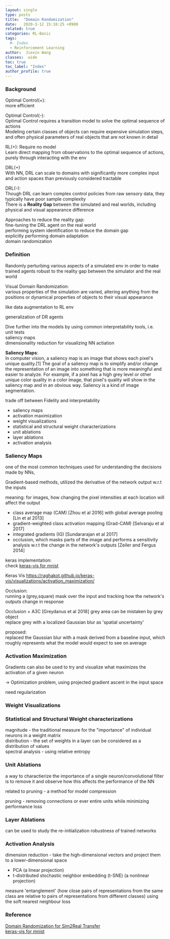 ```yaml
---
layout: single
type: posts
title:  "Domain Randomization"
date:   2020-3-12 15:18:25 +0900
related: true
categories: RL-Basic
tags:
  #- Index
  - Reinforcement Learning
author:  Jiexin Wang
classes:  wide
toc: true
toc_label: "Index"
author_profile: true
---
```



### Background

Optimal Control(+):  
more efficient  

Optimal Control(-):  
Optimal Control requires a transition model to solve the optimal sequence of actions  
Modeling certain classes of objects can require expensive simulation steps, and often physical parameters of real objects that are not known in detail  

RL(+):
Require no model  
Learn direct mapping from observations to the optimal sequence of actions, purely through interacting with the env  

DRL(+)  
With NN, DRL can scale to domains with significantly more complex input and action spaces than previously considered tractable    

DRL(-):  
Though DRL can learn complex control policies from raw sensory data, they typically have poor sample complexity  
There is a **Reality Gap** between the simulated and real worlds, including physical and visual appearance difference

Approaches to reduce the reality gap:  
fine-tuning the DRL agent on the real world  
performing system identification to reduce the domain gap  
explicitly performing domain adaptation  
domain randomization  


### Definition

Randomly perturbing various aspects of a simulated env in order to make trained agents robust to the reality gap between the simulator and the real world  

Visual Domain Randomization:  
various properties of the simulation are varied, altering anything from the positions or dynamical properties of objects to their visual appearance  

like data augmentation to RL env  

generalization of DR agents  

Dive further into the models by using common interpretability tools, i.e.  
unit tests  
saliency maps  
dimensionality reduction for visualizing NN actiation

**Saliency Maps**:  
In computer vision, a saliency map is an image that shows each pixel's unique quality.[1] The goal of a saliency map is to simplify and/or change the representation of an image into something that is more meaningful and easier to analyze. For example, if a pixel has a high grey level or other unique color quality in a color image, that pixel's quality will show in the saliency map and in an obvious way. Saliency is a kind of image segmentation.

trade off between Fidelity and interpretability

- saliency maps
- activation maximization
- weight visualizations
- statistical and structural weight characterizations  
- unit ablations
- layer ablations
- activation analysis

### Saliency Maps

one of the most common techniques used for understanding the decisions made by NNs,

Gradient-based methods, utilized the derivative of the network output w.r.t the inputs  

meaning: for images, how changing the pixel intensities at each location will affect the output

- class average map (CAM) [Zhou et al 2016] with global average pooling [Lin et al 2013]
- gradient-weighted class activation mapping (Grad-CAM) [Selvaraju et al 2017]
- integrated gradients (IG) [Sundararajan et al 2017]
- occlusion, which masks parts of the image and performs a sensitivity analysis w.r.t the change in the network's outputs [Zeiler and Fergus 2014]

keras implementation:  
check [keras-vis for mnist](https://github.com/raghakot/keras-vis/blob/master/examples/mnist/attention.ipynb)

Keras Vis
https://raghakot.github.io/keras-vis/visualizations/activation_maximization/

Occlusion:  
running a (grey,square) mask over the input and tracking how the network's outputs change in response  

Occlusion + A3C [Greydanus et al 2018]
grey area can be mistaken by grey object  
replace grey with a localized Gaussian blur as 'spatial uncertainty'

proposed:  
replaced the Gaussian blur with a mask derived from a baseline input, which roughly represents what the model would expect to see on average  


### Activation Maximization  

Gradients can also be used to try and visualize what maximizes the activation of a given neuron  

-> Optimization problem, using projected gradient ascent in the input space  

need regularization  

### Weight Visualizations  

### Statistical and Structural Weight characterizations

magnitude - the traditional measure for the "importance" of individual neurons in a weight matrix  
distribution - the set of weights in a layer can be considered as a distribution of values  
spectral analysis - using relative entropy

### Unit Ablations  

a way to charactierize the importance of a single neuron/convolutional filter is to remove it and observe how this affects the performance of the NN

related to pruning - a method for model compression

pruning - removing connections or ever entire units while minimizing performance loss  

### Layer Ablations  

can be used to study the re-initialization robustness of trained networks  

### Activation Analysis  

dimension reduction - take the high-dimensional vectors and project them to a lower-dimensional space  

- PCA (a linear projection)
- t-distributed stochastic neighbor embedding (t-SNE) (a nonlinear projection)

measure 'entanglement' (how close pairs of representations from the same class are relative to pairs of representations from different classes) using the soft nearest neighbour loss  




### Reference

[Domain Randomization for Sim2Real Transfer](https://lilianweng.github.io/lil-log/2019/05/05/domain-randomization.html)  
[keras-vis for mnist](https://github.com/raghakot/keras-vis/blob/master/examples/mnist/attention.ipynb)
